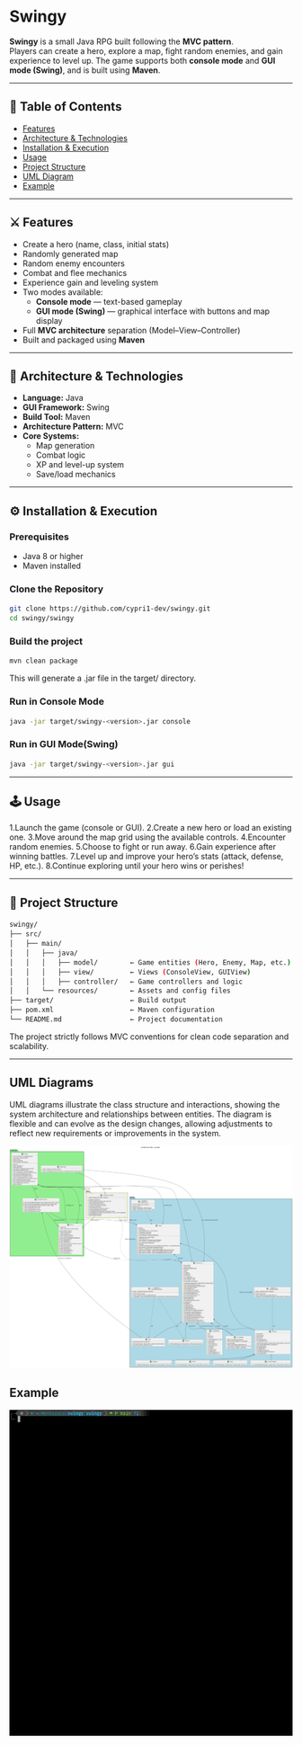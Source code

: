 # Swingy
**Swingy** is a small Java RPG built following the **MVC pattern**.  
Players can create a hero, explore a map, fight random enemies, and gain experience to level up.
The game supports both **console mode** and **GUI mode (Swing)**, and is built using **Maven**.

---

## 📜 Table of Contents

- [Features](#features)  
- [Architecture & Technologies](#architecture--technologies)  
- [Installation & Execution](#installation--execution)  
- [Usage](#usage)  
- [Project Structure](#project-structure)  
- [UML Diagram](#uml-diagram)  
- [Example](#example)  

---

## ⚔️ Features

- Create a hero (name, class, initial stats)  
- Randomly generated map  
- Random enemy encounters  
- Combat and flee mechanics  
- Experience gain and leveling system  
- Two modes available:
  - **Console mode** — text-based gameplay  
  - **GUI mode (Swing)** — graphical interface with buttons and map display  
- Full **MVC architecture** separation (Model–View–Controller)  
- Built and packaged using **Maven**

---

## 🧠 Architecture & Technologies

- **Language:** Java  
- **GUI Framework:** Swing  
- **Build Tool:** Maven  
- **Architecture Pattern:** MVC  
- **Core Systems:**  
  - Map generation  
  - Combat logic  
  - XP and level-up system  
  - Save/load mechanics  

---

## ⚙️ Installation & Execution

### Prerequisites
- Java 8 or higher
- Maven installed

### Clone the Repository
```bash
git clone https://github.com/cypri1-dev/swingy.git
cd swingy/swingy
```

### Build the project
```bash
mvn clean package
```
This will generate a .jar file in the target/ directory.

### Run in Console Mode
```bash
java -jar target/swingy-<version>.jar console
```

### Run in GUI Mode(Swing)
```bash
java -jar target/swingy-<version>.jar gui
```

---

## 🕹️ Usage

1.Launch the game (console or GUI).
2.Create a new hero or load an existing one.
3.Move around the map grid using the available controls.
4.Encounter random enemies.
5.Choose to fight or run away.
6.Gain experience after winning battles.
7.Level up and improve your hero’s stats (attack, defense, HP, etc.).
8.Continue exploring until your hero wins or perishes!

---

## 📁 Project Structure

```bash
swingy/
├── src/
│   ├── main/
│   │   ├── java/
│   │   │   ├── model/        ← Game entities (Hero, Enemy, Map, etc.)
│   │   │   ├── view/         ← Views (ConsoleView, GUIView)
│   │   │   ├── controller/   ← Game controllers and logic
│   │   └── resources/        ← Assets and config files
├── target/                   ← Build output
├── pom.xml                   ← Maven configuration
└── README.md                 ← Project documentation
```
The project strictly follows MVC conventions for clean code separation and scalability.

---

## UML Diagrams

UML diagrams illustrate the class structure and interactions, showing the system architecture and relationships between entities. The diagram is flexible and can evolve as the design changes, allowing adjustments to reflect new requirements or improvements in the system.

![UML Diagram](diagrammUML.png)

## Example

![GIF](example.gif)